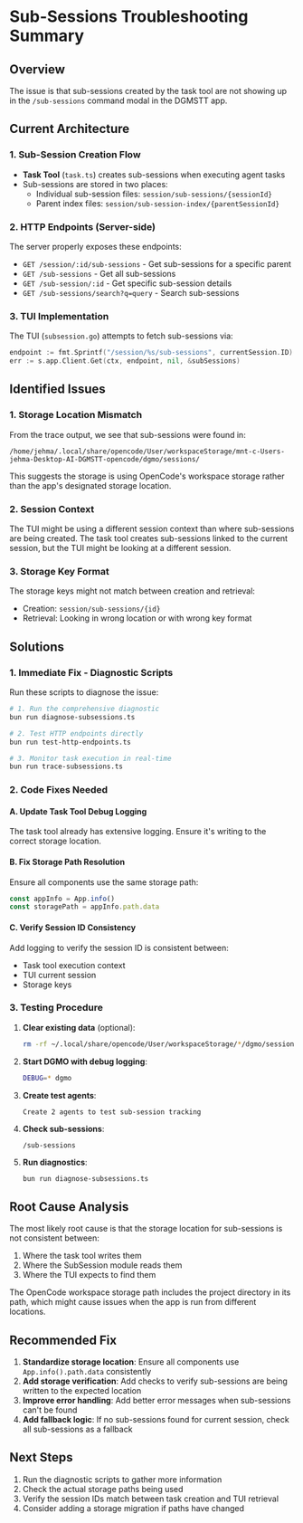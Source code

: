 # Sub-Sessions Troubleshooting Summary

## Overview
The issue is that sub-sessions created by the task tool are not showing up in the `/sub-sessions` command modal in the DGMSTT app.

## Current Architecture

### 1. Sub-Session Creation Flow
- **Task Tool** (`task.ts`) creates sub-sessions when executing agent tasks
- Sub-sessions are stored in two places:
  - Individual sub-session files: `session/sub-sessions/{sessionId}`
  - Parent index files: `session/sub-session-index/{parentSessionId}`

### 2. HTTP Endpoints (Server-side)
The server properly exposes these endpoints:
- `GET /session/:id/sub-sessions` - Get sub-sessions for a specific parent
- `GET /sub-sessions` - Get all sub-sessions
- `GET /sub-session/:id` - Get specific sub-session details
- `GET /sub-sessions/search?q=query` - Search sub-sessions

### 3. TUI Implementation
The TUI (`subsession.go`) attempts to fetch sub-sessions via:
```go
endpoint := fmt.Sprintf("/session/%s/sub-sessions", currentSession.ID)
err := s.app.Client.Get(ctx, endpoint, nil, &subSessions)
```

## Identified Issues

### 1. Storage Location Mismatch
From the trace output, we see that sub-sessions were found in:
```
/home/jehma/.local/share/opencode/User/workspaceStorage/mnt-c-Users-jehma-Desktop-AI-DGMSTT-opencode/dgmo/sessions/
```

This suggests the storage is using OpenCode's workspace storage rather than the app's designated storage location.

### 2. Session Context
The TUI might be using a different session context than where sub-sessions are being created. The task tool creates sub-sessions linked to the current session, but the TUI might be looking at a different session.

### 3. Storage Key Format
The storage keys might not match between creation and retrieval:
- Creation: `session/sub-sessions/{id}`
- Retrieval: Looking in wrong location or with wrong key format

## Solutions

### 1. Immediate Fix - Diagnostic Scripts
Run these scripts to diagnose the issue:

```bash
# 1. Run the comprehensive diagnostic
bun run diagnose-subsessions.ts

# 2. Test HTTP endpoints directly
bun run test-http-endpoints.ts

# 3. Monitor task execution in real-time
bun run trace-subsessions.ts
```

### 2. Code Fixes Needed

#### A. Update Task Tool Debug Logging
The task tool already has extensive logging. Ensure it's writing to the correct storage location.

#### B. Fix Storage Path Resolution
Ensure all components use the same storage path:
```typescript
const appInfo = App.info()
const storagePath = appInfo.path.data
```

#### C. Verify Session ID Consistency
Add logging to verify the session ID is consistent between:
- Task tool execution context
- TUI current session
- Storage keys

### 3. Testing Procedure

1. **Clear existing data** (optional):
   ```bash
   rm -rf ~/.local/share/opencode/User/workspaceStorage/*/dgmo/sessions/sub-*
   ```

2. **Start DGMO with debug logging**:
   ```bash
   DEBUG=* dgmo
   ```

3. **Create test agents**:
   ```
   Create 2 agents to test sub-session tracking
   ```

4. **Check sub-sessions**:
   ```
   /sub-sessions
   ```

5. **Run diagnostics**:
   ```bash
   bun run diagnose-subsessions.ts
   ```

## Root Cause Analysis

The most likely root cause is that the storage location for sub-sessions is not consistent between:
1. Where the task tool writes them
2. Where the SubSession module reads them
3. Where the TUI expects to find them

The OpenCode workspace storage path includes the project directory in its path, which might cause issues when the app is run from different locations.

## Recommended Fix

1. **Standardize storage location**: Ensure all components use `App.info().path.data` consistently
2. **Add storage verification**: Add checks to verify sub-sessions are being written to the expected location
3. **Improve error handling**: Add better error messages when sub-sessions can't be found
4. **Add fallback logic**: If no sub-sessions found for current session, check all sub-sessions as a fallback

## Next Steps

1. Run the diagnostic scripts to gather more information
2. Check the actual storage paths being used
3. Verify the session IDs match between task creation and TUI retrieval
4. Consider adding a storage migration if paths have changed
